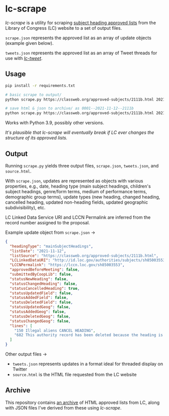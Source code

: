 # lc-scrape

*lc-scrape* is a utility for scraping [subject heading approved lists](https://classweb.org/approved-subjects/) from the Library of Congress (LC) website to a set of output files.

`scrape.json` represents the approved list as an array of update objects (example given below).

`tweets.json` represents the approved list as an array of Tweet threads for use with [*lc-tweet*](https://github.com/joeptacek/lc-tweet).

## Usage

```bash
pip install -r requirements.txt

# basic scrape to output/
python scrape.py https://classweb.org/approved-subjects/2111b.html 2021-11-12

# save html & json to archive/ as 0001--2021-11-12--2111b
python scrape.py https://classweb.org/approved-subjects/2111b.html 2021-11-12 0001
```

Works with Python 3.9, possibly other versions.

*It's plausible that lc-scrape will eventually break if LC ever changes the structure of its approved lists.*

## Output

Running `scrape.py` yields three output files, `scrape.json`, `tweets.json`, and `source.html`.

With `scrape.json`, updates are represented as objects with various properties, e.g., date, heading type (main subject headings, children's subject headings, genre/form terms, medium of performance terms, demographic group terms), update types (new heading, changed heading, cancelled heading, updated non-heading fields, updated geographic subdivisibility), etc.

LC Linked Data Service URI and LCCN Permalink are inferred from the record number assigned to the proposal.

Example update object from `scrape.json` →

```json
{
  "headingType": "mainSubjectHeadings",
  "listDate": "2021-11-12",
  "listSource": "https://classweb.org/approved-subjects/2111b.html",
  "LCLinkedDataURI": "http://id.loc.gov/authorities/subjects/sh85003553",
  "LCCNPermalink": "https://lccn.loc.gov/sh85003553",
  "approvedBeforeMeeting": false,
  "submittedByCoopLib": false,
  "statusNewHeading": false,
  "statusChangedHeading": false,
  "statusCancelledHeading": true,
  "statusUpdatedField": false,
  "statusAddedField": false,
  "statusDeletedField": false,
  "statusUpdatedGeog": false,
  "statusAddedGeog": false,
  "statusDeletedGeog": false,
  "statusChangedGeog": false,
  "lines": [
    "150 Illegal aliens CANCEL HEADING",
    "682 This authority record has been deleted because the heading is covered by the subject headings Noncitizens (DLC)sh 85003545 and Illegal immigration (DLC)sh2016000739"
  ]
}
```

Other output files →
* `tweets.json` represents updates in a format ideal for threaded display on Twitter
* `source.html` is the HTML file requested from the LC website

## Archive

This repository contains [an archive](https://github.com/joeptacek/lc-scrape/tree/master/archive) of HTML approved lists from LC, along with JSON files I've derived from these using *lc-scrape*.
